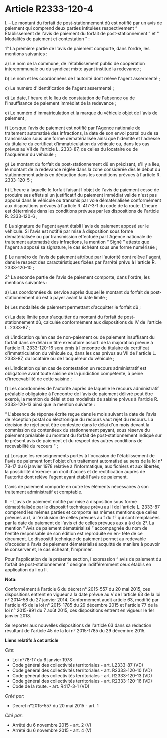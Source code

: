 # Article R2333-120-4

I. – Le montant du forfait de post-stationnement dû est notifié par un avis de paiement qui comprend deux parties intitulées
respectivement “ Etablissement de l'avis de paiement du forfait de post-stationnement ” et “ Modalités de paiement et
contestation ” : 

1° La première partie de l'avis de paiement comporte, dans l'ordre, les mentions suivantes : 

a) Le nom de la commune, de l'établissement public de coopération intercommunale ou du syndicat mixte ayant institué la
redevance ; 

b) Le nom et les coordonnées de l'autorité dont relève l'agent assermenté ; 

c) Le numéro d'identification de l'agent assermenté ; 

d) La date, l'heure et le lieu de constatation de l'absence ou de l'insuffisance de paiement immédiat de la redevance ; 

e) Le numéro d'immatriculation et la marque du véhicule objet de l'avis de paiement ; 

f) Lorsque l'avis de paiement est notifié par l'Agence nationale de traitement automatisé des infractions, la date de son
envoi postal ou de sa transmission sous une forme dématérialisée ainsi que l'identité et l'adresse du titulaire du certificat
d'immatriculation du véhicule ou, dans les cas prévus au VII de l'article L. 2333-87, de celles du locataire ou de
l'acquéreur du véhicule ; 

g) Le montant du forfait de post-stationnement dû en précisant, s'il y a lieu, le montant de la redevance réglée dans la zone
considérée dès le début du stationnement admis en déduction dans les conditions prévues à l'article R. 2333-120-5 ; 

h) L'heure à laquelle le forfait faisant l'objet de l'avis de paiement cesse de produire ses effets si un justificatif du
paiement immédiat valide n'est pas apposé dans le véhicule ou transmis par voie dématérialisée conformément aux dispositions
prévues à l'article R. 417-3-1 du code de la route. L'heure est déterminée dans les conditions prévues par les dispositions
de l'article R. 2333-120-6 ; 

i) La signature de l'agent ayant établi l'avis de paiement apposé sur le véhicule. Si l'avis est notifié par mise à
disposition sous forme dématérialisée ou par transmission effectuée par l'Agence nationale de traitement automatisé des
infractions, la mention “ Signé ” atteste que l'agent a apposé sa signature, le cas échéant sous une forme numérisée ; 

j) Le numéro de l'avis de paiement attribué par l'autorité dont relève l'agent, dans le respect des caractéristiques fixées
par l'arrêté prévu à l'article R. 2333-120-10 ; 

2° La seconde partie de l'avis de paiement comporte, dans l'ordre, les mentions suivantes : 

a) Les coordonnées du service auprès duquel le montant du forfait de post-stationnement dû est à payer avant la date
limite ; 

b) Les modalités de paiement permettant d'acquitter le forfait dû ; 

c) La date limite pour s'acquitter du montant du forfait de post-stationnement dû, calculée conformément aux dispositions du
IV de l'article L. 2333-87 ; 

d) L'indication qu'en cas de non-paiement ou de paiement insuffisant du forfait dans ce délai un titre exécutoire assorti de
la majoration prévue à l'article R. 2333-120-16 sera émis à l'encontre du titulaire du certificat d'immatriculation du
véhicule ou, dans les cas prévus au VII de l'article L. 2333-87, du locataire ou de l'acquéreur du véhicule ; 

e) L'indication qu'en cas de contestation un recours administratif est obligatoire avant toute saisine de la juridiction
compétente, à peine d'irrecevabilité de cette saisine ; 

f) Les coordonnées de l'autorité auprès de laquelle le recours administratif préalable obligatoire à l'encontre de l'avis de
paiement délivré peut être exercé, la mention du délai et des modalités de saisine prévus à l'article R. 2333-120-13 ainsi
que la mention suivante : 

“ L'absence de réponse écrite reçue dans le mois suivant la date de l'avis de réception postal ou électronique du recours
vaut rejet du recours. La décision de rejet peut être contestée dans le délai d'un mois devant la commission du contentieux
du stationnement payant, sous réserve du paiement préalable du montant du forfait de post-stationnement indiqué sur le
présent avis de paiement et du respect des autres conditions de recevabilité du recours ” ; 

g) Lorsque les renseignements portés à l'occasion de l'établissement de l'avis de paiement font l'objet d'un traitement
automatisé au sens de la loi n° 78-17 du 6 janvier 1978 relative à l'informatique, aux fichiers et aux libertés, la
possibilité d'exercer un droit d'accès et de rectification auprès de l'autorité dont relève l'agent ayant établi l'avis de
paiement. 

L'avis de paiement comporte en outre les éléments nécessaires à son traitement administratif et comptable. 

II. – L'avis de paiement notifié par mise à disposition sous forme dématérialisée par le dispositif technique prévu au II de
l'article L. 2333-87 comprend les mêmes parties et comporte les mêmes mentions que celles prévues au I, à l'exclusion de
celles prévues au f du 1° qui sont remplacées par la date du paiement de l'avis et de celles prévues aux a à d du 2°. La
mention “ Avis de paiement dématérialisé ” accompagnée du nom de l'entité responsable de son édition est reproduite en en-
tête de ce document. Le dispositif technique de paiement permet au redevable d'accéder à l'avis de paiement dématérialisé
acquitté de manière à pouvoir le conserver et, le cas échéant, l'imprimer. 

Pour l'application de la présente section, l'expression “ avis de paiement du forfait de post-stationnement ” désigne
indifféremment ceux établis en application du I ou II.

**Nota:**

Conformément à l'article 6 du décret n° 2015-557 du 20 mai 2015, ces dispositions entrent en vigueur à la date prévue au V de
l'article 63 de la loi n° 2014-58 du 27 janvier 2014. Conformément audit article 63, modifié par l'article 45 de la loi n°
2015-1785 du 29 décembre 2015 et l'article 77 de la loi n° 2015-991 du 7 août 2015, ces dispositions entrent en vigueur le
1er janvier 2018. 

Se reporter aux nouvelles dispositions de l'article 63 dans sa rédaction résultant de l'article 45 de la loi n° 2015-1785 du
29 décembre 2015.

**Liens relatifs à cet article**

_Cite_:

  - Loi n°78-17 du 6 janvier 1978
  - Code général des collectivités territoriales - art. L2333-87 (VD)
  - Code général des collectivités territoriales - art. R2333-120-10 (VD)
  - Code général des collectivités territoriales - art. R2333-120-13 (VD)
  - Code général des collectivités territoriales - art. R2333-120-16 (VD)
  - Code de la route. - art. R417-3-1 (VD)

_Créé par_:

  - Décret n°2015-557 du 20 mai 2015 - art. 1

_Cité par_:

  - Arrêté du 6 novembre 2015 - art. 2 (V)
  - Arrêté du 6 novembre 2015 - art. 4 (V)

